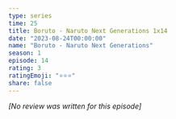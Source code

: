 ```yaml
---
type: series
time: 25
title: Boruto - Naruto Next Generations 1x14
date: "2023-08-24T00:00:00"
name: "Boruto - Naruto Next Generations"
season: 1
episode: 14
rating: 3
ratingEmoji: "⭐️⭐️⭐️"
share: false
---
```


_[No review was written for this episode]_